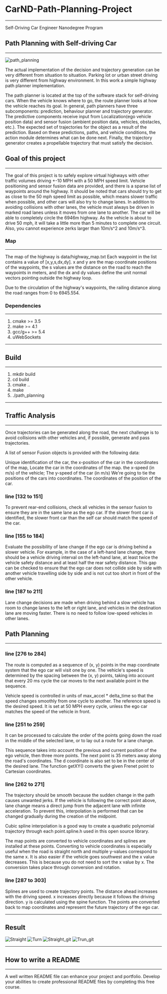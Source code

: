 # CarND-Path-Planning-Project
***
Self-Driving Car Engineer Nanodegree Program

## Path Planning with Self-driving Car
***
![path_planning](images/path_planning.png)

The actual implementation of the decision and trajectory generation can be very different from situation to situation. Parking lot or urban street driving is very different from highway environment. In this work a simple highway path planner implementation.

The path planner is located at the top of the software stack for self-driving cars. When the vehicle knows where to go, the route planner looks at how the vehicle reaches its goal.
In general, path planners have three subcomponents: prediction, behaviour planner and trajectory generator. The predictive components receive input from Localization(ego vehicle position data) and sensor fusion (ambient position data, vehicles, obstacles, etc.). The expected set of trajectories for the object as a result of the prediction. Based on these predictions, paths, and vehicle conditions, the action module determines what can be done next. Finally, the trajectory generator creates a propellable trajectory that must satisfy the decision.

## Goal of this project
***
The goal of this project is to safely explore virtual highways with other traffic volumes driving +-10 MPH with a 50 MPH speed limit. Vehicle positioning and sensor fusion data are provided, and there is a sparse list of waypoints around the highway. It should be noted that cars should try to get as close to the 50 mph speed limit as possible, which means slower traffic when possible, and other cars will also try to change lanes. In addition to avoiding collisions with other lanes, the vehicle must always be driven in marked road lanes unless it moves from one lane to another. The car will be able to completely circle the 6946m highway. As the vehicle is about to drive 50 mph, it will take a little more than 5 minutes to complete one circuit. Also, you cannot experience zerks larger than 10m/s^2 and 10m/s^3.

### Map
***
The map of the highway is data/highway_map.txt
Each waypoint in the list contains a value of [x,y,s,dx,dy]. x and y are the map coordinate positions of the waypoints, the s values are the distance on the road to reach the waypoints in meters, and the dx and dy values define the unit normal vectors pointing outside the highway loop.

Due to the circulation of the highway's waypoints, the railing distance along the road ranges from 0 to 6945.554.

### Dependencies
***
1. cmake >= 3.5
2. make >= 4.1
3. gcc/g++ >= 5.4
4. uWebSockets
***
## Build
***
1. mkdir build
2. cd build
3. cmake ..
4. make
5. ./path_planning
***
## Traffic Analysis
***
Once trajectories can be generated along the road, the next challenge is to avoid collisions with other vehicles and, if possible, generate and pass trajectories.

A list of sensor Fusion objects is provided with the following data:

Unique identification of the car,
the x-position of the car in the coordinates of the map,
Locate the car in the coordinates of the map.
the x-speed (in m/s) of the vehicle;
The y-speed of the car (in m/s)
We're going to tie the positions of the cars into coordinates.
The coordinates of the position of the car.
### line [132 to 151]

To prevent rear-end collisions, check all vehicles in the sensor fusion to ensure they are in the same lane as the ego car. If the slower front car is identified, the slower front car than the self car should match the speed of the car.
### line [155 to 184]

Evaluate the possibility of lane change if the ego car is driving behind a slower vehicle. For example, in the case of a left-hand lane change, there should be a vehicle driving interval on the left-hand lane, at least twice the vehicle safety distance and at least half the rear safety distance. This gap can be checked to ensure that the ego car does not collide side by side with another vehicle travelling side by side and is not cut too short in front of the other vehicle.
### line [187 to 211]

Lane change decisions are made when driving behind a slow vehicle has room to change lanes to the left or right lane, and vehicles in the destination lane are moving faster. There is no need to follow low-speed vehicles in other lanes.

## Path Planning
***
### line [276 to 284]

The route is computed as a sequence of (x, y) points in the map coordinate system that the ego car will visit one by one. The vehicle's speed is determined by the spacing between the (x, y) points, taking into account that every 20 ms cycle the car moves to the next available point in the sequence.

Vehicle speed is controlled in units of max_accel * delta_time so that the speed changes smoothly from one cycle to another. The reference speed is the desired speed. It is set at 50 MPH every cycle, unless the ego car matches the speed of the vehicle in front.
### line [251 to 259]

It can be processed to calculate the order of the points going down the road in the middle of the selected lane, or to lay out a route for a lane change.

This sequence takes into account the previous and current position of the ego vehicle, then three more points. The next point is 35 meters away along the road's coordinates. The d coordinate is also set to be in the center of the desired lane. The function getXY() converts the given Frenet point to Cartesian coordinates.
### line [262 to 271]

The trajectory should be smooth because the sudden change in the path causes unwanted jerks. If the vehicle is following the correct point above, lane change means a direct jump from the adjacent lane with infinite acceleration. To prevent this, interpolation is performed that can be changed gradually during the creation of the midpoint.

Cubic spline interpolation is a good way to create a quadratic polynomial trajectory through each point.spline.h used in this open source library.

The map points are converted to vehicle coordinates and splines are installed at these points. Converting to vehicle coordinates is especially useful when the road is straight north and multiple y-values correspond to the same x. It is also easier if the vehicle goes southwest and the x value decreases. This is because you do not need to sort the x value by x. The conversion takes place through conversion and rotation.
### line [287 to 303]

Splines are used to create trajectory points. The distance ahead increases with the driving speed. x increases directly because it follows the driving direction. y is calculated using the spine function. The points are converted back to map coordinates and represent the future trajectory of the ego car.
***
## Result

![Straight](images/straight.PNG) ![Turn](images/turn.PNG)
![Straight_git](images/streight.gif) ![Trun_git](images/turn.gif) 
***
## How to write a README
***
A well written README file can enhance your project and portfolio. Develop your abilities to create professional README files by completing this free course.

